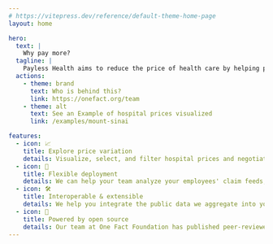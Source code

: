 ```yaml
---
# https://vitepress.dev/reference/default-theme-home-page
layout: home

hero:
  text: |
    Why pay more?
  tagline: |
    Payless Health aims to reduce the price of health care by helping people and employers make decisions using public hospital and insurance prices.
  actions:
    - theme: brand
      text: Who is behind this?
      link: https://onefact.org/team
    - theme: alt
      text: See an Example of hospital prices visualized
      link: /examples/mount-sinai

features:
  - icon: 📈
    title: Explore price variation
    details: Visualize, select, and filter hospital prices and negotiated rates with millions or billions of records.
  - icon: 🚀
    title: Flexible deployment
    details: We can help your team analyze your employees' claim feeds, and have trained hundreds of people using the infrastructure required for this.
  - icon: 🛠️
    title: Interoperable & extensible
    details: We help you integrate the public data we aggregate into your workflows, identify insights, and create action plans to reduce the cost of care.
  - icon: 🦆
    title: Powered by open source
    details: Our team at One Fact Foundation has published peer-reviewed papers in health equity and bioinformatics research, including having built one of the first large language models for health care, cited over 500+ times. This can help increase transparency and trust in our tools, in addition to our status as a 501(c)(3) non-profit.
---
```


